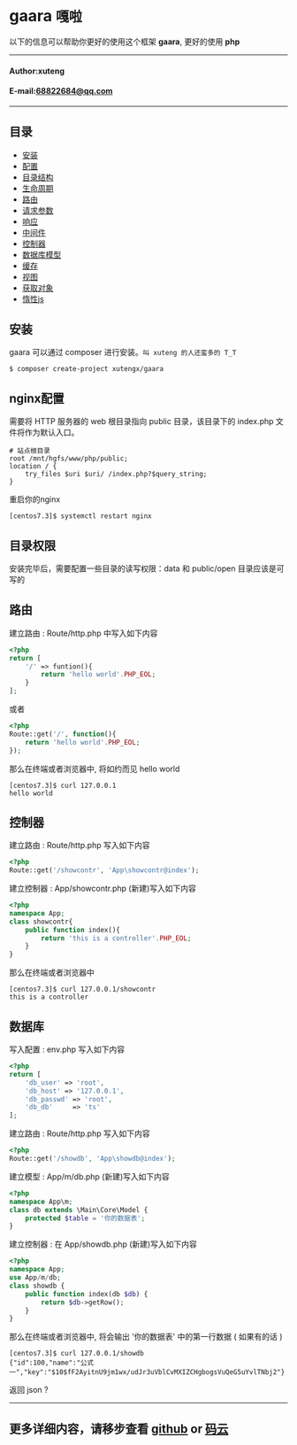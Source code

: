 **gaara** `嘎啦`
==========================
以下的信息可以帮助你更好的使用这个框架 **gaara**, 更好的使用 **php**
****
#### Author:xuteng
#### E-mail:68822684@qq.com
****
## 目录
* [安装](/helper/install.md)
* [配置](/helper/configure.md)
* [目录结构](/helper/catalog.md)
* [生命周期](/helper/cycle.md)
* [路由](/helper/route.md)
* [请求参数](/helper/request.md)
* [响应](/helper/response.md)
* [中间件](/helper/middleware.md)
* [控制器](/helper/controller.md)
* [数据库模型](/helper/model.md)
* [缓存](/helper/cache.md)
* [视图](/helper/view.md)
* [获取对象](/helper/getobj.md)
* [惰性js](/helper/inertjs.md)

## 安装

gaara 可以通过 composer 进行安装。`叫 xuteng 的人还蛮多的 T_T`

```
$ composer create-project xutengx/gaara
```

## nginx配置

需要将 HTTP 服务器的 web 根目录指向 public 目录，该目录下的 index.php 文件将作为默认入口。

``` nginx
# 站点根目录
root /mnt/hgfs/www/php/public;
location / {
    try_files $uri $uri/ /index.php?$query_string;
}
```
重启你的nginx
```
[centos7.3]$ systemctl restart nginx
```
## 目录权限
安装完毕后，需要配置一些目录的读写权限：data 和 public/open 目录应该是可写的
## 路由
建立路由 : Route/http.php 中写入如下内容
``` php
<?php
return [
    '/' => funtion(){
        return 'hello world'.PHP_EOL;
    }
];
```
或者
``` php
<?php
Route::get('/', function(){
    return 'hello world'.PHP_EOL;
});
```
那么在终端或者浏览器中, 将如约而见 hello world
```
[centos7.3]$ curl 127.0.0.1 
hello world
```
## 控制器
建立路由 : Route/http.php 写入如下内容
``` php
<?php
Route::get('/showcontr', 'App\showcontr@index');
```
建立控制器 : App/showcontr.php (新建)写入如下内容
``` php
<?php
namespace App;
class showcontr{
    public function index(){
        return 'this is a controller'.PHP_EOL;
    }
}
```
那么在终端或者浏览器中
```
[centos7.3]$ curl 127.0.0.1/showcontr
this is a controller
```
## 数据库
写入配置 : env.php 写入如下内容
``` php
<?php
return [
    'db_user' => 'root',
    'db_host' => '127.0.0.1',
    'db_passwd' => 'root',
    'db_db'     => 'ts'
];
```
建立路由 : Route/http.php 写入如下内容
``` php
<?php
Route::get('/showdb', 'App\showdb@index');
```
建立模型 : App/m/db.php (新建)写入如下内容
``` php
<?php
namespace App\m;
class db extends \Main\Core\Model {
    protected $table = '你的数据表';
}
```
建立控制器 : 在 App/showdb.php (新建)写入如下内容
``` php
<?php
namespace App;
use App/m/db;
class showdb {
    public function index(db $db) {
        return $db->getRow();
    }
}
```
那么在终端或者浏览器中, 将会输出 '你的数据表' 中的第一行数据 ( 如果有的话 )
```
[centos7.3]$ curl 127.0.0.1/showdb
{"id":100,"name":"公式一","key":"$10$fF2AyitnU9jm1wx/udJr3uVblCvMXIZCHgbogsVuQeG5uYvlTNbj2"}
```
返回 json ?
****
更多详细内容，请移步查看 [github][github] or [码云][oschina]
--------------------------------
[oschina]:http://git.oschina.net/dianlaoshu_xT/php "码云"
[github]:https://github.com/xutengx/gaara "github"